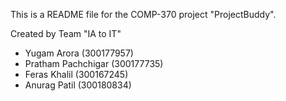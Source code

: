 This is a README file for the COMP-370 project "ProjectBuddy".

Created by Team "IA to IT"
- Yugam Arora 		(300177957)
- Pratham Pachchigar 	(300177735)
- Feras Khalil 		(300167245)
- Anurag Patil 		(300180834)
